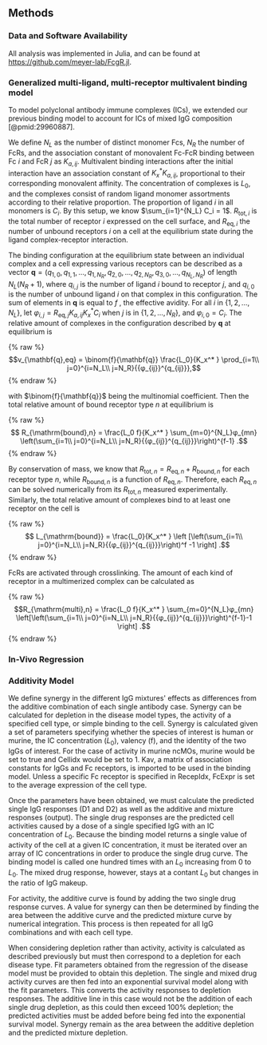 ## Methods

### Data and Software Availability

All analysis was implemented in Julia, and can be found at <https://github.com/meyer-lab/FcgR.jl>.

### Generalized multi-ligand, multi-receptor multivalent binding model

To model polyclonal antibody immune complexes (ICs), we extended our previous binding model to account for ICs of mixed IgG composition [@pmid:29960887].

We define $N_L$ as the number of distinct monomer Fcs, $N_R$ the number of FcRs, and the association constant of monovalent Fc-FcR binding between Fc $i$ and FcR $j$ as $K_{a,ij}$. Multivalent binding interactions after the initial interaction have an association constant of $K_x^* K_{a,ij}$, proportional to their corresponding monovalent affinity. The concentration of complexes is $L_0$, and the complexes consist of random ligand monomer assortments according to their relative proportion. The proportion of ligand $i$ in all monomers is $C_i$. By this setup, we know $\sum_{i=1}^{N_L} C_i = 1$. $R_{\mathrm{tot},i}$ is the total number of receptor $i$ expressed on the cell surface, and $R_{\mathrm{eq},i}$ the number of unbound receptors $i$ on a cell at the equilibrium state during the ligand complex-receptor interaction.

The binding configuration at the equilibrium state between an individual complex and a cell expressing various receptors can be described as a vector $\mathbf{q} = (q_{1,0}, q_{1,1}, ..., q_{1,N_R}, q_{2,0},..., q_{2,N_R},q_{3,0},..., q_{N_L, N_R})$ of length $N_L(N_R+1)$, where $q_{i,j}$ is the number of ligand $i$ bound to receptor $j$, and $q_{i,0}$ is the number of unbound ligand $i$ on that complex in this configuration. The sum of elements in $\mathbf{q}$ is equal to $f$ , the effective avidity. For all $i$ in $\{1,2,..., N_L\}$, let $φ_{i,j} = R_{\mathrm{eq},j} K_{a,ij} K_x^* C_i$ when $j$ is in $\{1,2,...,N_R\}$, and $φ_{i,0} = C_i$. The relative amount of complexes in the configuration described by $\mathbf{q}$ at equilibrium is

{% raw %}
$$v_{\mathbf{q},eq} = \binom{f}{\mathbf{q}} \frac{L_0}{K_x^* } \prod_{i=1\\ j=0}^{i=N_L\\ j=N_R}{{φ_{ij}}^{q_{ij}}},$$
{% endraw %}

with $\binom{f}{\mathbf{q}}$ being the multinomial coefficient. Then the total relative amount of bound receptor type $n$ at equilibrium is

{% raw %}
$$ R_{\mathrm{bound},n} = \frac{L_0 f}{K_x^* } \sum_{m=0}^{N_L}φ_{mn} \left(\sum_{i=1\\ j=0}^{i=N_L\\ j=N_R}{{φ_{ij}}^{q_{ij}}}\right)^{f-1} .$$
{% endraw %}

By conservation of mass, we know that $R_{\mathrm{tot},n} = R_{\mathrm{eq},n} + R_{\mathrm{bound},n}$ for each receptor type $n$, while $R_{\mathrm{bound},n}$ is a function of $R_{\mathrm{eq},n}$. Therefore, each $R_{\mathrm{eq},n}$ can be solved numerically from its $R_{\mathrm{tot},n}$ measured experimentally. Similarly, the total relative amount of complexes bind to at least one receptor on the cell is

{% raw %}
$$ L_{\mathrm{bound}} = \frac{L_0}{K_x^* } \left [\left(\sum_{i=1\\ j=0}^{i=N_L\\ j=N_R}{{φ_{ij}}^{q_{ij}}}\right)^f -1 \right] .$$
{% endraw %}

FcRs are activated through crosslinking. The amount of each kind of receptor in a multimerized complex can be calculated as

{% raw %}
$$R_{\mathrm{multi},n} = \frac{L_0 f}{K_x^* } \sum_{m=0}^{N_L}φ_{mn} \left[\left(\sum_{i=1\\ j=0}^{i=N_L\\ j=N_R}{{φ_{ij}}^{q_{ij}}}\right)^{f-1}-1 \right] .$$
{% endraw %}

### In-Vivo Regression

### Additivity Model

We define synergy in the different IgG mixtures' effects as differences from the additive combination of each single antibody case. Synergy can be calculated for depletion in the disease model types, the activity of a specified cell type, or simple binding to the cell. Synergy is calculated given a set of parameters specifying whether the species of interest is human or murine, the IC concentration ($L_0$), valency (f), and the identity of the two IgGs of interest. For the case of activity in murine ncMOs, murine would be set to true and Cellidx would be set to 1. Kav, a matrix of association constants for IgGs and Fc receptors, is imported to be used in the binding model. Unless a specific Fc receptor is specified in RecepIdx, FcExpr is set to the average expression of the cell type. 

Once the parameters have been obtained, we must calculate the predicted single IgG responses (D1 and D2) as well as the additive and mixture responses (output). The single drug responses are the predicted cell activities caused by a dose of a single specified IgG with an IC concentration of $L_0$. Because the binding model returns a single value of activity of the cell at a given IC concentration, it must be iterated over an array of IC concentrations in order to produce the single drug curve. The binding model is called one hundred times with an $L_0$ increasing from 0 to $L_0$. The mixed drug response, however, stays at a contant $L_0$ but changes in the ratio of IgG makeup.

For activity, the additive curve is found by adding the two single drug response curves. A value for synergy can then be determined by finding the area between the additive curve and the predicted mixture curve by numerical integration. This process is then repeated for all IgG combinations and with each cell type.

When considering depletion rather than activity, activity is calculated as described previously but must then correspond to a depletion for each disease type. Fit parameters obtained from the regression of the disease model must be provided to obtain this depletion. The single and mixed drug activity curves are then fed into an exponential survival model along with the fit parameters. This converts the activity responses to depletion responses. The additive line in this case would not be the addition of each single drug depletion, as this could then exceed 100% depletion; the predicted activities must be added before being fed into the exponential survival model. Synergy remain as the area between the additive depletion and the predicted mixture depletion.
